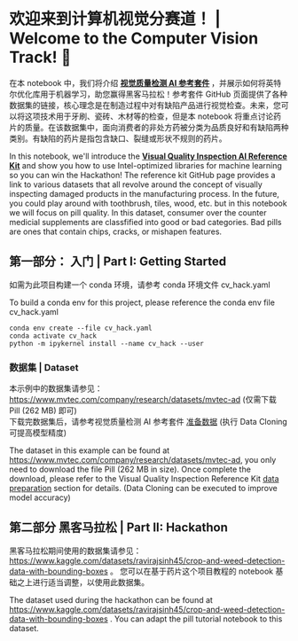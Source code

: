
# 欢迎来到计算机视觉分赛道！ | Welcome to the Computer Vision Track! 🚀

在本 notebook 中，我们将介绍 <b> [视觉质量检测 AI 参考套件](https://github.com/oneapi-src/visual-quality-inspection) </b>，并展示如何将英特尔优化库用于机器学习，助您赢得黑客马拉松！参考套件 GitHub 页面提供了各种数据集的链接，核心理念是在制造过程中对有缺陷产品进行视觉检查。未来，您可以将这项技术用于牙刷、瓷砖、木材等的检查，但是本 notebook 将重点讨论药片的质量。在该数据集中，面向消费者的非处方药被分类为品质良好和有缺陷两种类别。有缺陷的药片是指包含缺口、裂缝或形状不规则的药片。

In this notebook, we'll introduce the <b>[Visual Quality Inspection AI Reference Kit](https://github.com/oneapi-src/visual-quality-inspection)</b> and show you how to use Intel-optimized libraries for machine learning so you can win the Hackathon! The reference kit GitHub page provides a link to various datasets that all revolve around the concept of visually inspecting damaged products in the manufacturing process. In the future, you could play around with toothbrush, tiles, wood, etc. but in this notebook we will focus on pill quality. In this dataset, consumer over the counter medicial supplements are classfified into good or bad categories. Bad pills are ones that contain chips, cracks, or mishapen features. 

## 第一部分： 入门 | Part I: Getting Started

如需为此项目构建一个 conda 环境，请参考 conda 环境文件 cv_hack.yaml

To build a conda env for this project, please reference the conda env file cv_hack.yaml
```
conda env create --file cv_hack.yaml
conda activate cv_hack
python -m ipykernel install --name cv_hack --user
```

### 数据集 | Dataset

本示例中的数据集请参见：https://www.mvtec.com/company/research/datasets/mvtec-ad (仅需下载 Pill (262 MB) 即可)  
下载完数据集后，请参考视觉质量检测 AI 参考套件 [准备数据](https://github.com/oneapi-src/visual-quality-inspection#2-data-preparation) (执行 Data Cloning可提高模型精度)

The dataset in this example can be found at https://www.mvtec.com/company/research/datasets/mvtec-ad, you only need to download the file Pill (262 MB in size).
Once complete the download, please refer to the Visual Quality Inspection Reference Kit [data preparation](https://github.com/oneapi-src/visual-quality-inspection#2-data-preparation) section for details. (Data Cloning can be executed to improve model accuracy) 


## 第二部分 黑客马拉松 | Part II: Hackathon

黑客马拉松期间使用的数据集请参见：https://www.kaggle.com/datasets/ravirajsinh45/crop-and-weed-detection-data-with-bounding-boxes 。 您可以在基于药片这个项目教程的 notebook 基础之上进行适当调整，以使用此数据集。

The dataset used during the hackathon can be found at https://www.kaggle.com/datasets/ravirajsinh45/crop-and-weed-detection-data-with-bounding-boxes . You can adapt the pill tutorial notebook to this dataset. 
